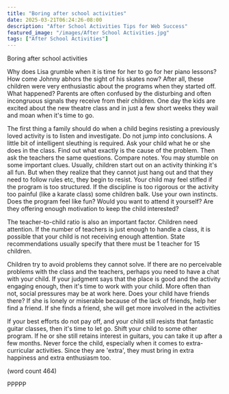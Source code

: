 ```yaml
---
title: "Boring after school activities"
date: 2025-03-21T06:24:26-08:00
description: "After School Activities Tips for Web Success"
featured_image: "/images/After School Activities.jpg"
tags: ["After School Activities"]
---
```


Boring after school activities

Why does Lisa grumble when it is time for her to go for her piano lessons?
How come Johnny abhors the sight of his skates now? After all, these 
children were very enthusiastic about the programs when they started off. 
What happened? Parents are often confused by the disturbing and often 
incongruous signals they receive from their children. One day the kids are 
excited about the new theatre class and in just a few short weeks they 
wail and moan when it's time to go.

The first thing a family should do when a child begins resisting a 
previously loved activity is to listen and investigate. Do not jump into 
conclusions. A little bit of intelligent sleuthing is required. Ask your 
child what he or she does in the class. Find out what exactly is the cause 
of the problem. Then ask the teachers the same questions. Compare notes. 
You may stumble on some important clues. Usually, children start out on an 
activity thinking it's all fun. But when they realize that they cannot 
just hang out and that they need to follow rules etc, they begin to 
resist. Your child may feel stifled if the program is too structured. If 
the discipline is too rigorous or the activity too painful (like a karate 
class) some children balk.  Use your own instincts. Does the program feel 
like fun? Would you want to attend it yourself? Are they offering enough 
motivation to keep the child interested?

The teacher-to-child ratio is also an important factor. Children need 
attention. If the number of teachers is just enough to handle a class, it 
is possible that your child is not receiving enough attention. State 
recommendations usually specify that there must be 1 teacher for 15 
children. 

Children try to avoid problems they cannot solve. If there are no 
perceivable problems with the class and the teachers, perhaps you need to 
have a chat with your child. If your judgment says that the place is good 
and the activity engaging enough, then it's time to work with your child. 
More often than not, social pressures may be at work here. Does your child 
have friends there? If she is lonely or miserable because of the lack of 
friends, help her find a friend. If she finds a friend, she will get more 
involved in the activities 

If your best efforts do not pay off, and your child still resists that 
fantastic guitar classes, then it's time to let go. Shift your child to 
some other program. If he or she still retains interest in guitars, you 
can take it up after a few months. Never force the child, especially when 
it comes to extra-curricular activities. Since they are 'extra', they must 
bring in extra happiness and extra enthusiasm too. 

(word count 464)

PPPPP
